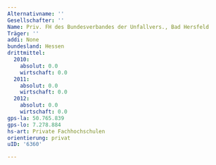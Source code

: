 ```yaml
---
Alternativname: ''
Gesellschafter: ''
Name: Priv. FH des Bundesverbandes der Unfallvers., Bad Hersfeld
Träger: ''
addi: None
bundesland: Hessen
drittmittel:
  2010:
    absolut: 0.0
    wirtschaft: 0.0
  2011:
    absolut: 0.0
    wirtschaft: 0.0
  2012:
    absolut: 0.0
    wirtschaft: 0.0
gps-la: 50.765.839
gps-lo: 7.278.884
hs-art: Private Fachhochschulen
orientierung: privat
uID: '6360'

---
```


